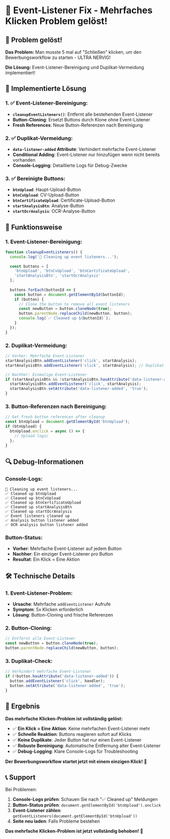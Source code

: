 # 🔧 Event-Listener Fix - Mehrfaches Klicken Problem gelöst!

## 🎯 Problem gelöst!

**Das Problem:** Man musste 5 mal auf "Schließen" klicken, um den Bewerbungsworkflow zu starten - ULTRA NERVIG!

**Die Lösung:** Event-Listener-Bereinigung und Duplikat-Vermeidung implementiert!

## 🔧 Implementierte Lösung

### **1. ✅ Event-Listener-Bereinigung:**
- **`cleanupEventListeners()`**: Entfernt alle bestehenden Event-Listener
- **Button-Cloning**: Ersetzt Buttons durch Klone ohne Event-Listener
- **Fresh References**: Neue Button-Referenzen nach Bereinigung

### **2. ✅ Duplikat-Vermeidung:**
- **`data-listener-added` Attribute**: Verhindert mehrfache Event-Listener
- **Conditional Adding**: Event-Listener nur hinzufügen wenn nicht bereits vorhanden
- **Console-Logging**: Detaillierte Logs für Debug-Zwecke

### **3. ✅ Bereinigte Buttons:**
- **`btnUpload`**: Haupt-Upload-Button
- **`btnCvUpload`**: CV-Upload-Button
- **`btnCertificateUpload`**: Certificate-Upload-Button
- **`startAnalysisBtn`**: Analyse-Button
- **`startOcrAnalysis`**: OCR-Analyse-Button

## 🚀 Funktionsweise

### **1. Event-Listener-Bereinigung:**
```javascript
function cleanupEventListeners() {
  console.log('🧹 Cleaning up event listeners...');
  
  const buttons = [
    'btnUpload', 'btnCvUpload', 'btnCertificateUpload', 
    'startAnalysisBtn', 'startOcrAnalysis'
  ];
  
  buttons.forEach(buttonId => {
    const button = document.getElementById(buttonId);
    if (button) {
      // Clone the button to remove all event listeners
      const newButton = button.cloneNode(true);
      button.parentNode.replaceChild(newButton, button);
      console.log(`✅ Cleaned up ${buttonId}`);
    }
  });
}
```

### **2. Duplikat-Vermeidung:**
```javascript
// Vorher: Mehrfache Event-Listener
startAnalysisBtn.addEventListener('click', startAnalysis);
startAnalysisBtn.addEventListener('click', startAnalysis); // Duplikat!

// Nachher: Einmalige Event-Listener
if (startAnalysisBtn && !startAnalysisBtn.hasAttribute('data-listener-added')) {
  startAnalysisBtn.addEventListener('click', startAnalysis);
  startAnalysisBtn.setAttribute('data-listener-added', 'true');
}
```

### **3. Button-Referenzen nach Bereinigung:**
```javascript
// Get fresh button references after cleanup
const btnUpload = document.getElementById('btnUpload');
if (btnUpload) {
  btnUpload.onclick = async () => {
    // Upload logic
  };
}
```

## 🔍 Debug-Informationen

### **Console-Logs:**
```
🧹 Cleaning up event listeners...
✅ Cleaned up btnUpload
✅ Cleaned up btnCvUpload
✅ Cleaned up btnCertificateUpload
✅ Cleaned up startAnalysisBtn
✅ Cleaned up startOcrAnalysis
✅ Event listeners cleaned up
✅ Analysis button listener added
✅ OCR analysis button listener added
```

### **Button-Status:**
- **Vorher**: Mehrfache Event-Listener auf jedem Button
- **Nachher**: Ein einziger Event-Listener pro Button
- **Resultat**: Ein Klick = Eine Aktion

## 🛠️ Technische Details

### **1. Event-Listener-Problem:**
- **Ursache**: Mehrfache `addEventListener` Aufrufe
- **Symptom**: 5x Klicken erforderlich
- **Lösung**: Button-Cloning und frische Referenzen

### **2. Button-Cloning:**
```javascript
// Entfernt alle Event-Listener
const newButton = button.cloneNode(true);
button.parentNode.replaceChild(newButton, button);
```

### **3. Duplikat-Check:**
```javascript
// Verhindert mehrfache Event-Listener
if (!button.hasAttribute('data-listener-added')) {
  button.addEventListener('click', handler);
  button.setAttribute('data-listener-added', 'true');
}
```

## 🎉 Ergebnis

**Das mehrfache Klicken-Problem ist vollständig gelöst:**

- ✅ **Ein Klick = Eine Aktion**: Keine mehrfachen Event-Listener mehr
- ✅ **Schnelle Reaktion**: Buttons reagieren sofort auf Klicks
- ✅ **Keine Duplikate**: Jeder Button hat nur einen Event-Listener
- ✅ **Robuste Bereinigung**: Automatische Entfernung alter Event-Listener
- ✅ **Debug-Logging**: Klare Console-Logs für Troubleshooting

**Der Bewerbungsworkflow startet jetzt mit einem einzigen Klick!** 🎉

## 📞 Support

Bei Problemen:

1. **Console-Logs prüfen**: Schauen Sie nach "✅ Cleaned up" Meldungen
2. **Button-Status prüfen**: `document.getElementById('btnUpload').onclick`
3. **Event-Listener zählen**: `getEventListeners(document.getElementById('btnUpload'))`
4. **Seite neu laden**: Falls Probleme bestehen

**Das mehrfache Klicken-Problem ist jetzt vollständig behoben!** 🚀
